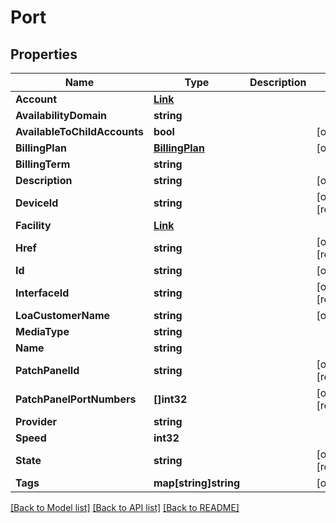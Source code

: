 # Port

## Properties

Name | Type | Description | Notes
------------ | ------------- | ------------- | -------------
**Account** | [**Link**](Link.md) |  | 
**AvailabilityDomain** | **string** |  | 
**AvailableToChildAccounts** | **bool** |  | [optional] 
**BillingPlan** | [**BillingPlan**](BillingPlan.md) |  | [optional] 
**BillingTerm** | **string** |  | 
**Description** | **string** |  | [optional] 
**DeviceId** | **string** |  | [optional] [readonly] 
**Facility** | [**Link**](Link.md) |  | 
**Href** | **string** |  | [optional] [readonly] 
**Id** | **string** |  | [optional] 
**InterfaceId** | **string** |  | [optional] [readonly] 
**LoaCustomerName** | **string** |  | [optional] 
**MediaType** | **string** |  | 
**Name** | **string** |  | 
**PatchPanelId** | **string** |  | [optional] [readonly] 
**PatchPanelPortNumbers** | **[]int32** |  | [optional] [readonly] 
**Provider** | **string** |  | 
**Speed** | **int32** |  | 
**State** | **string** |  | [optional] [readonly] 
**Tags** | **map[string]string** |  | [optional] 

[[Back to Model list]](../README.md#documentation-for-models) [[Back to API list]](../README.md#documentation-for-api-endpoints) [[Back to README]](../README.md)


